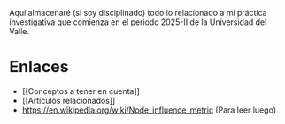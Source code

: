
Aquí almacenaré (si soy disciplinado) todo lo relacionado a mi práctica investigativa que comienza en el periodo 2025-II de la Universidad del Valle.


# Enlaces
 
- [[Conceptos a tener en cuenta]]
- [[Artículos relacionados]]
- https://en.wikipedia.org/wiki/Node_influence_metric (Para leer luego)
